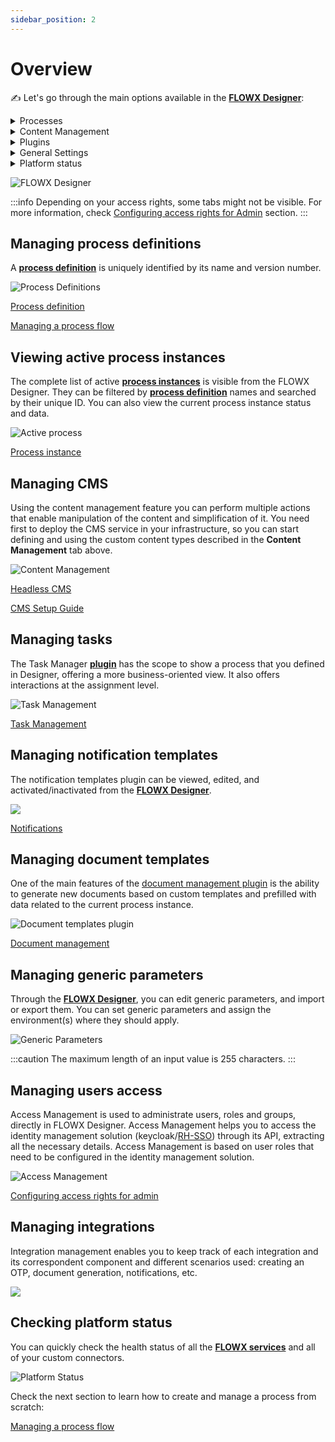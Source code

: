 ```yaml
---
sidebar_position: 2
---
```


# Overview

:writing_hand: Let's go through the main options available in the [**FLOWX Designer**](../terms/flowx-ai-designer):

<details>

<summary>Processes</summary>

#### Process Definitions

* create, view, run and edit [processes](../building-blocks/process/process.md)
* view versioning history

#### Active Process

* view active [process instances](../terms/flowx-process-instance)
* [token](../terms/token) instance and its content
* [subprocesses](../terms/flowx-subprocess)

</details>

<details>

<summary>Content Management</summary>

#### Enumerations

* nomenclature containing static value definitions
* used to manage a list of values that can be used as content in UI components or templates

#### Substitution tags

* used to generate dynamic content across the platform
* list of values used for localization

#### Content models

* content models are used to create complex content collections

#### Languages

* enumeration values can be defined for a specific language

#### Source systems

* used for multiple source systems, if multiple [**enumerations**](../terms/flowx-enumerations) values are needed to communicate with other systems

[Example here](../platform-deep-dive/core-components/core-extensions/content-management/using-the-service.md#example-request-a-label-by-language-or-source-system-code)

#### Media Library

* serves as a centralized hub for managing and organizing various types of media files, including images, GIFs, and more

#### Font files

* Font management allows you to upload and manage multiple font files, which can be later utilized when configuring UI templates using the UI Designer

</details>

<details>

<summary>Plugins</summary>

#### Task manager

* it is a [**plugin**](../terms/flowx-plugins) suitable for back-officers and supervisors as it can be used to easily track and assign activities/tasks inside a company
* for more information, check the [Task Management](../platform-deep-dive/plugins/custom-plugins/task-management/task-management.md) section

#### Notification templates

* send various types of notifications: SMS, push notifications to mobile devices, emails
* forward custom notifications to external outgoing services
* generate and validate [OTP](../platform-deep-dive/plugins/custom-plugins/notifications-plugin/using-notifications-plugin/otp-flow/otp-flow.md) passwords for user identity verification
* for more information, check the [Notification templates plugin](../platform-deep-dive/plugins/custom-plugins/notifications-plugin/notifications-plugin.md) section

#### Document templates

* store and make changes to documents
* generate documents based on predefined templates (docx or HTML) and custom process related data
* convert documents between various formats
* splitting bulk documents into smaller separate documents
* editing documents to add generated barcodes/signatures and pictures
* for more information, check the [Document templates plugin](../platform-deep-dive/plugins/custom-plugins/documents-plugin/documents-plugin.md) section

</details>

<details>

<summary>General Settings</summary>

#### Generic parameters

* you can add generic parameters by defining key-value pairs
* they are used for values that might change from one environment to another
* for example, an URL that has different values from a development environment to a production environment

#### Access management

* Access Management is used to administrate users, roles and groups
* Access Management is accessing keycloak through an API call, extracting all the necessary details
* it is based on user roles that need to be configured in the identity management solution

#### Integration management

* Integration management helps you configure integrations between the following components: [**FLOWX Process engine**](../terms/flowxai-process-engine), [**plugins**](../terms/flowx-plugins), or different adapters
* Integration management enables you to keep track of each integration and its correspondent component and different scenarios used: creating an OTP, document generation, notifications, etc

</details>

<details>

<summary>Platform status</summary>

* you can check the platform's health by using the **Platform Status** feature
* you can also check the installed versions against the suggested versions for each [**FLOWX Component**](../terms/microservices)

</details>


![FLOWX Designer](https://s3.eu-west-1.amazonaws.com/docx.flowx.ai/flowx-designer/designer_overview.gif#center)

:::info
Depending on your access rights, some tabs might not be visible. For more information, check [Configuring access rights for Admin](designer-setup-guide/configuring-access-rights-for-admin.md) section.
:::

## Managing process definitions

A [**process definition**](../terms/flowx-process-definition) is uniquely identified by its name and version number.

![Process Definitions](https://s3.eu-west-1.amazonaws.com/docx.flowx.ai/flowx-designer/designer_process_definitions.gif)

[Process definition](../building-blocks/process/process-definition.md)

[Managing a process flow](./managing-a-process-flow/managing-a-process-flow.md)

## Viewing active process instances

The complete list of active [**process instances**](../terms/flowx-process-instance) is visible from the FLOWX Designer. They can be filtered by [**process definition**](../terms/flowx-process-definition) names and searched by their unique ID. You can also view the current process instance status and data.

![Active process](https://s3.eu-west-1.amazonaws.com/docx.flowx.ai/flowx-designer/designer_active_process.png)

[Process instance](../building-blocks/process/active-process/process-instance.md)

## Managing CMS

Using the content management feature you can perform multiple actions that enable manipulation of the content and simplification of it. You need first to deploy the CMS service in your infrastructure, so you can start defining and using the custom content types described in the **Content Management** tab above.

![Content Management](https://s3.eu-west-1.amazonaws.com/docx.flowx.ai/flowx-designer/designer_cms.gif)

[Headless CMS](../platform-deep-dive/core-components/core-extensions/content-management/content-management.md)

[CMS Setup Guide](../platform-setup-guides/cms-setup-guide/cms-setup-guide.md)

## Managing tasks

The Task Manager [**plugin**](../terms/flowx-plugins) has the scope to show a process that you defined in Designer, offering a more business-oriented view. It also offers interactions at the assignment level.

![Task Management](https://s3.eu-west-1.amazonaws.com/docx.flowx.ai/flowx-designer/designer_task_manager.png)

[Task Management](../platform-deep-dive/plugins/custom-plugins/task-management/task-management.md)

## Managing notification templates

The notification templates plugin can be viewed, edited, and activated/inactivated from the [**FLOWX Designer**](../terms/flowx-ai-designer).

![](https://s3.eu-west-1.amazonaws.com/docx.flowx.ai/flowx-designer/designer_notification_templates.png)

[Notifications](../platform-deep-dive/plugins/custom-plugins/notifications-plugin/notifications-plugin.md)

## Managing document templates

One of the main features of the [document management plugin](../platform-deep-dive/plugins/custom-plugins/documents-plugin/documents-plugin.md) is the ability to generate new documents based on custom templates and prefilled with data related to the current process instance.

![Document templates plugin](https://s3.eu-west-1.amazonaws.com/docx.flowx.ai/flowx-designer/designer_documents.png)

[Document management](../platform-deep-dive/plugins/custom-plugins/documents-plugin/documents-plugin.md)

## Managing generic parameters

Through the [**FLOWX Designer**](../terms/flowx-ai-designer), you can edit generic parameters, and import or export them. You can set generic parameters and assign the environment(s) where they should apply.

![Generic Parameters](https://s3.eu-west-1.amazonaws.com/docx.flowx.ai/flowx-designer/designer_generic_params.png)

:::caution
The maximum length of an input value is 255 characters.
:::

## Managing users access

Access Management is used to administrate users, roles and groups, directly in FLOWX Designer. Access Management helps you to access the identity management solution (keycloak/[RH-SSO](https://access.redhat.com/products/red-hat-single-sign-on)) through its API, extracting all the necessary details. Access Management is based on user roles that need to be configured in the identity management solution.

![Access Management](https://s3.eu-west-1.amazonaws.com/docx.flowx.ai/flowx-designer/designer_access_mng.png)

[Configuring access rights for admin](designer-setup-guide/configuring-access-rights-for-admin)

## Managing integrations

Integration management enables you to keep track of each integration and its correspondent component and different scenarios used: creating an OTP, document generation, notifications, etc.

![](https://s3.eu-west-1.amazonaws.com/docx.flowx.ai/flowx-designer/designer_integrations.png)

## Checking platform status

You can quickly check the health status of all the [**FLOWX services**](../terms/microservices) and all of your custom connectors.

![Platform Status](https://s3.eu-west-1.amazonaws.com/docx.flowx.ai/flowx-designer/designer_platform_status.png)

Check the next section to learn how to create and manage a process from scratch:

[Managing a process flow](managing-a-process-flow/)
